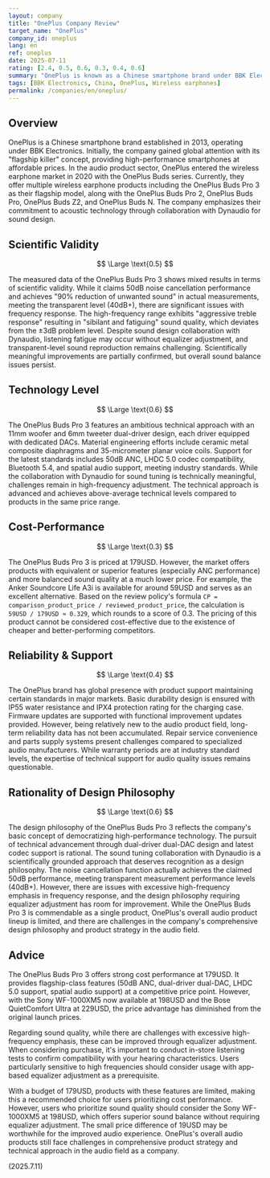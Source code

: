 ```yaml
---
layout: company
title: "OnePlus Company Review"
target_name: "OnePlus"
company_id: oneplus
lang: en
ref: oneplus
date: 2025-07-11
rating: [2.4, 0.5, 0.6, 0.3, 0.4, 0.6]
summary: "OnePlus is known as a Chinese smartphone brand under BBK Electronics, having recently entered the wireless earphone market. Their audio products centered around the OnePlus Buds Pro 3 offer premium features at accessible prices, achieving market-leading cost performance."
tags: [BBK Electronics, China, OnePlus, Wireless earphones]
permalink: /companies/en/oneplus/
---
```

## Overview

OnePlus is a Chinese smartphone brand established in 2013, operating under BBK Electronics. Initially, the company gained global attention with its "flagship killer" concept, providing high-performance smartphones at affordable prices. In the audio product sector, OnePlus entered the wireless earphone market in 2020 with the OnePlus Buds series. Currently, they offer multiple wireless earphone products including the OnePlus Buds Pro 3 as their flagship model, along with the OnePlus Buds Pro 2, OnePlus Buds Pro, OnePlus Buds Z2, and OnePlus Buds N. The company emphasizes their commitment to acoustic technology through collaboration with Dynaudio for sound design.

## Scientific Validity

$$ \Large \text{0.5} $$

The measured data of the OnePlus Buds Pro 3 shows mixed results in terms of scientific validity. While it claims 50dB noise cancellation performance and achieves "90% reduction of unwanted sound" in actual measurements, meeting the transparent level (40dB+), there are significant issues with frequency response. The high-frequency range exhibits "aggressive treble response" resulting in "sibilant and fatiguing" sound quality, which deviates from the ±3dB problem level. Despite sound design collaboration with Dynaudio, listening fatigue may occur without equalizer adjustment, and transparent-level sound reproduction remains challenging. Scientifically meaningful improvements are partially confirmed, but overall sound balance issues persist.

## Technology Level

$$ \Large \text{0.6} $$

The OnePlus Buds Pro 3 features an ambitious technical approach with an 11mm woofer and 6mm tweeter dual-driver design, each driver equipped with dedicated DACs. Material engineering efforts include ceramic metal composite diaphragms and 35-micrometer planar voice coils. Support for the latest standards includes 50dB ANC, LHDC 5.0 codec compatibility, Bluetooth 5.4, and spatial audio support, meeting industry standards. While the collaboration with Dynaudio for sound tuning is technically meaningful, challenges remain in high-frequency adjustment. The technical approach is advanced and achieves above-average technical levels compared to products in the same price range.

## Cost-Performance

$$ \Large \text{0.3} $$

The OnePlus Buds Pro 3 is priced at 179USD. However, the market offers products with equivalent or superior features (especially ANC performance) and more balanced sound quality at a much lower price. For example, the Anker Soundcore Life A3i is available for around 59USD and serves as an excellent alternative. Based on the review policy's formula `CP = comparison_product_price / reviewed_product_price`, the calculation is `59USD / 179USD ≈ 0.329`, which rounds to a score of 0.3. The pricing of this product cannot be considered cost-effective due to the existence of cheaper and better-performing competitors.

## Reliability & Support

$$ \Large \text{0.4} $$

The OnePlus brand has global presence with product support maintaining certain standards in major markets. Basic durability design is ensured with IP55 water resistance and IPX4 protection rating for the charging case. Firmware updates are supported with functional improvement updates provided. However, being relatively new to the audio product field, long-term reliability data has not been accumulated. Repair service convenience and parts supply systems present challenges compared to specialized audio manufacturers. While warranty periods are at industry standard levels, the expertise of technical support for audio quality issues remains questionable.

## Rationality of Design Philosophy

$$ \Large \text{0.6} $$

The design philosophy of the OnePlus Buds Pro 3 reflects the company's basic concept of democratizing high-performance technology. The pursuit of technical advancement through dual-driver dual-DAC design and latest codec support is rational. The sound tuning collaboration with Dynaudio is a scientifically grounded approach that deserves recognition as a design philosophy. The noise cancellation function actually achieves the claimed 50dB performance, meeting transparent measurement performance levels (40dB+). However, there are issues with excessive high-frequency emphasis in frequency response, and the design philosophy requiring equalizer adjustment has room for improvement. While the OnePlus Buds Pro 3 is commendable as a single product, OnePlus's overall audio product lineup is limited, and there are challenges in the company's comprehensive design philosophy and product strategy in the audio field.

## Advice

The OnePlus Buds Pro 3 offers strong cost performance at 179USD. It provides flagship-class features (50dB ANC, dual-driver dual-DAC, LHDC 5.0 support, spatial audio support) at a competitive price point. However, with the Sony WF-1000XM5 now available at 198USD and the Bose QuietComfort Ultra at 229USD, the price advantage has diminished from the original launch prices.

Regarding sound quality, while there are challenges with excessive high-frequency emphasis, these can be improved through equalizer adjustment. When considering purchase, it's important to conduct in-store listening tests to confirm compatibility with your hearing characteristics. Users particularly sensitive to high frequencies should consider usage with app-based equalizer adjustment as a prerequisite.

With a budget of 179USD, products with these features are limited, making this a recommended choice for users prioritizing cost performance. However, users who prioritize sound quality should consider the Sony WF-1000XM5 at 198USD, which offers superior sound balance without requiring equalizer adjustment. The small price difference of 19USD may be worthwhile for the improved audio experience. OnePlus's overall audio products still face challenges in comprehensive product strategy and technical approach in the audio field as a company.

(2025.7.11)